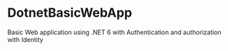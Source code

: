 # DotnetBasicWebApp
Basic Web application using .NET 6 with Authentication and authorization with Identity 
